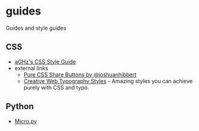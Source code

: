 guides
======

Guides and style guides

CSS
---
* [aGHz's CSS Style Guide](https://github.com/aGHz/guides/blob/master/css/style_aGHz.md)
* external links
    * [Pure CSS Share Buttons by @joshuanhibbert](http://css3watch.com/post/8042230795/pure-css-share-buttons-by-joshuanhibbert)
    * [Creative Web Typography Styles](http://tympanus.net/codrops/2012/09/12/creative-web-typography-styles/) - Amazing styles you can achieve purely with CSS and typo.

Python
------
* [Micro.py](https://github.com/aGHz/guides/blob/master/python/micropy.md)

